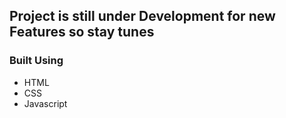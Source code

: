 ## Project is still under Development for new Features so stay tunes

### Built Using
 <ul>
<li>HTML</li>
<li>CSS</li>
<li>Javascript</li>
</ul>
